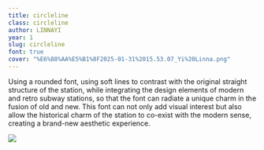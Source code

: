 ```yaml
---
title: circleline
class: circleline
author: LINNAYI
year: 1
slug: circleline
font: true
cover: "%E6%88%AA%E5%B1%8F2025-01-31%2015.53.07_Yi%20Linna.png"
---
```


Using a rounded font, using soft lines to contrast with the original straight structure of the station, while integrating the design elements of modern and retro subway stations, so that the font can radiate a unique charm in the fusion of old and new. This font can not only add visual interest but also allow the historical charm of the station to co-exist with the modern sense, creating a brand-new aesthetic experience.

![](/images/%E6%88%AA%E5%B1%8F2025-01-31%2015.53.07_Yi%20Linna.png)